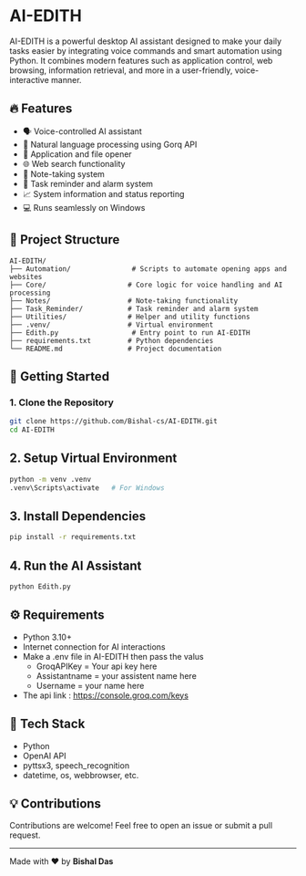 # AI-EDITH

AI-EDITH is a powerful desktop AI assistant designed to make your daily tasks easier by integrating voice commands and smart automation using Python. It combines modern features such as application control, web browsing, information retrieval, and more in a user-friendly, voice-interactive manner.

## 🔥 Features
- 🗣️ Voice-controlled AI assistant
- 💬 Natural language processing using Gorq API
- 📂 Application and file opener
- 🌐 Web search functionality
- 📑 Note-taking system
- 🔔 Task reminder and alarm system
- 📈 System information and status reporting
- 💻 Runs seamlessly on Windows

## 📂 Project Structure
```
AI-EDITH/
├── Automation/               # Scripts to automate opening apps and websites
├── Core/                    # Core logic for voice handling and AI processing
├── Notes/                   # Note-taking functionality
├── Task_Reminder/           # Task reminder and alarm system
├── Utilities/               # Helper and utility functions
├── .venv/                   # Virtual environment
├── Edith.py                  # Entry point to run AI-EDITH
├── requirements.txt         # Python dependencies
└── README.md                # Project documentation
```

## 🚀 Getting Started
### 1. Clone the Repository
```bash
git clone https://github.com/Bishal-cs/AI-EDITH.git
cd AI-EDITH
```

## 2. Setup Virtual Environment
```bash
python -m venv .venv
.venv\Scripts\activate   # For Windows
```

## 3. Install Dependencies
```bash
pip install -r requirements.txt
```

## 4. Run the AI Assistant
```bash
python Edith.py
```

## ⚙️ Requirements
- Python 3.10+
- Internet connection for AI interactions
- Make a .env file in AI-EDITH then pass the valus 
  - GroqAPIKey = Your api key here 
  - Assistantname = your assistent name here 
  - Username = your name here
- The api link : https://console.groq.com/keys

## 🤖 Tech Stack
- Python
- OpenAI API
- pyttsx3, speech_recognition
- datetime, os, webbrowser, etc.

## 💡 Contributions
Contributions are welcome! Feel free to open an issue or submit a pull request.

---
Made with ❤️ by **Bishal Das**

